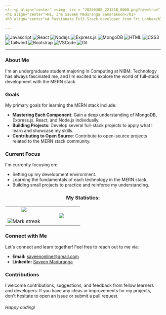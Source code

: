 ```yaml
---
<!--<p align="center" ><img  src = "20240308_221258_0000.png?raw=true" width = 1000px></p>-->
<h1 align="center">Hi, I'm Saveen Maduranga Samarakoon</h1>
<h3 align="center">A Passionate Full-Stack developer from Sri Lanka</h3>

---
```


![Javascript](https://img.shields.io/badge/Javascript-F0DB4F?style=for-the-badge&labelColor=black&logo=javascript&logoColor=F0DB4F)
![React](https://img.shields.io/badge/-React-61DBFB?style=for-the-badge&labelColor=black&logo=react&logoColor=61DBFB)
![Nodejs](https://img.shields.io/badge/Nodejs-3C873A?style=for-the-badge&labelColor=black&logo=node.js&logoColor=3C873A)
![Express.js](https://img.shields.io/badge/Express.js-000000?style=for-the-badge&logo=express&logoColor=white)
![MongoDB](https://img.shields.io/badge/MongoDB-4EA94B?style=for-the-badge&logo=mongodb&logoColor=white)
![HTML](https://img.shields.io/badge/HTML5-E34F26?style=for-the-badge&logo=html5&logoColor=white)
![CSS3](https://img.shields.io/badge/CSS3-1572B6?style=for-the-badge&logo=css3&logoColor=white)
![Tailwind](https://img.shields.io/badge/Tailwind_CSS-092749?style=for-the-badge&logo=tailwindcss&logoColor=06B6D4&labelColor=000000)
![Bootstrap](https://img.shields.io/badge/Bootstrap-563D7C?style=for-the-badge&logo=bootstrap&logoColor=white)
![VSCode](https://img.shields.io/badge/Visual_Studio-0078d7?style=for-the-badge&logo=visual%20studio&logoColor=white)
![Git](https://img.shields.io/badge/Git-F05032?style=for-the-badge&logo=git&logoColor=white)

---

<h3>About Me</h3>
<p>I'm an undergraduate student majoring in Computing at NIBM. Technology has always fascinated me, and I'm excited to explore the world of full-stack development with the MERN stack.</p>

<h3>Goals</h3>
<p>My primary goals for learning the MERN stack include:</p>

- **Mastering Each Component**: Gain a deep understanding of MongoDB, Express.js, React, and Node.js individually.
- **Building Projects**: Develop several full-stack projects to apply what I learn and showcase my skills.
- **Contributing to Open Source**: Contribute to open-source projects related to the MERN stack community.

<h3>Current Focus</h3>

I'm currently focusing on:

- Setting up my development environment.
- Learning the fundamentals of each technology in the MERN stack.
- Building small projects to practice and reinforce my understanding.

<h3 align="center">My Statistics:</h3>
<p align="center">
<table align="center">
<tr border="none">
<td width="50%" align="center">
  
  <img  align="center"  src="https://github-readme-stats.vercel.app/api?username=saveen-maduranga&theme=light&show_icons=true&count_private=true" />
  <br></br>
  <img  title="🔥 Get streak stats for your profile at git.io/streak-stats" alt="Mark streak" src="https://github-readme-streak-stats.herokuapp.com/?user=saveen-maduranga&theme=light&hide_border=false" /> 
</td>
<td width="50%" align="center">

  <img  align="center"  src="https://github-readme-stats.vercel.app/api/top-langs?username=saveen-maduranga&theme=light&hide_border=false&no-bg=true&no-frame=true&langs_count=10"/>
  
  </td>
</tr>
</table>

<h3>Connect with Me</h3>

Let's connect and learn together! Feel free to reach out to me via:

- **Email:** [saveenonline@gmail.com](mailto:saveenonline@gmail.com)
- **LinkedIn:** [Saveen Maduranga](https://www.linkedin.com/in/saveen-maduranga-939250181/)


<h3>Contributions</h3>

I welcome contributions, suggestions, and feedback from fellow learners and developers. If you have any ideas or improvements for my projects, don't hesitate to open an issue or submit a pull request.

<h6>Happy coding!</h6>

